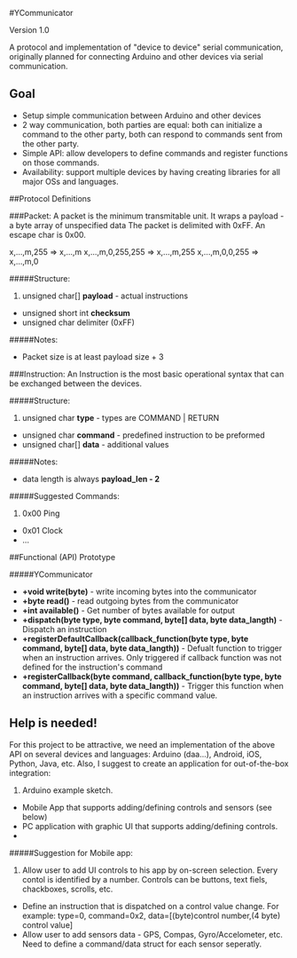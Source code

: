 #YCommunicator

Version 1.0

A protocol and implementation of "device to device" serial communication, originally planned for connecting Arduino and other devices via serial communication.

## Goal
 - Setup simple communication between Arduino and other devices
 - 2 way communication, both parties are equal: both can initialize a command to the other party, both can respond to commands sent from the other party.
 - Simple API: allow developers to define commands and register functions on those commands.
 - Availability: support multiple devices by having creating libraries for all major OSs and languages.


##Protocol Definitions

###Packet:
A packet is the minimum transmitable unit. It wraps a payload - a byte array of unspecified data
The packet is delimited with 0xFF. 
An escape char is 0x00.

x,...,m,255 		=> x,...,m 
x,...,m,0,255,255	=> x,...,m,255
x,...,m,0,0,255		=> x,...,m,0


#####Structure:

 1. unsigned char[] **payload** - actual instructions
 - unsigned short int **checksum**
 - unsigned char delimiter (0xFF)

#####Notes:

 - Packet size is at least payload size + 3

###Instruction:
An Instruction is the most basic operational syntax that can be exchanged between the devices.

#####Structure:
 1. unsigned char **type** - types are COMMAND | RETURN 
 - unsigned char **command** - predefined instruction to be preformed
 - unsigned char[] **data** - additional values

#####Notes:
 - data length is always **payload_len - 2**

#####Suggested Commands:
 1. 0x00 Ping
 - 0x01 Clock
 - ...

##Functional (API) Prototype

#####YCommunicator
 - **+void write(byte)** - write incoming bytes into the communicator
 - **+byte read()** - read outgoing bytes from the communicator
 - **+int available()** - Get number of bytes available for output
 - **+dispatch(byte type, byte command, byte[] data, byte data_langth)** - Dispatch an instruction
 - **+registerDefaultCallback(callback_function(byte type, byte command, byte[] data, byte data_langth))** - Defualt function to trigger when an instruction arrives. Only triggered if callback function was not defined for the instruction's command
 - **+registerCallback(byte command, callback_function(byte type, byte command, byte[] data, byte data_langth))** - Trigger this function when an instruction arrives with a specific command value.


## Help is needed!
For this project to be attractive, we need an implementation of the above API on several devices and languages: Arduino (daa...), Android, iOS, Python, Java, etc.
Also, I suggest to create an application for out-of-the-box integration:

 1. Arduino example sketch.
 - Mobile App that supports adding/defining controls and sensors (see below)
 - PC application with graphic UI that supports adding/defining controls.
 - 

#####Suggestion for Mobile app:
 1. Allow user to add UI controls to his app by on-screen selection. Every contol is identified by a number. Controls can be buttons, text fiels, chackboxes, scrolls, etc.
 - Define an instruction that is dispatched on a control value change. For example: type=0, command=0x2, data=[(byte)control number,(4 byte) control value]
 - Allow user to add sensors data - GPS, Compas, Gyro/Accelometer, etc. Need to define a command/data struct for each sensor seperatly.  


